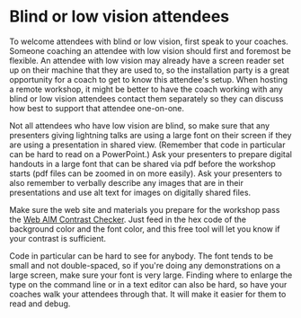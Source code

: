 # Blind or low vision attendees 

To welcome attendees with blind or low vision, first speak to your coaches. Someone coaching an 
attendee with low vision should first and foremost be flexible. An attendee with low vision
may already have a screen reader set up on their machine that they are used to, so
the installation party is a great opportunity for a coach to get to know this attendee's setup. When hosting a remote workshop, it might be better to have the coach working with any blind or low vision attendees contact them separately so they can discuss how best to support that attendee one-on-one.

Not all attendees who have low vision are blind, so make sure that any presenters giving lightning 
talks are using a large font on their screen if they are using a presentation in shared view. (Remember that code in particular can be hard to read 
on a PowerPoint.) Ask your presenters to prepare digital handouts in a large font that can be shared via pdf before the workshop starts (pdf files can be zoomed in on more easily). Ask your 
presenters to also remember to verbally describe any images that are in their presentations and use alt text for images on digitally shared files. 

Make sure the web site and materials you prepare for the workshop pass the [Web AIM Contrast Checker](http://webaim.org/resources/contrastchecker/). 
Just feed in the hex code of the background color and the font color, and this free tool will let you 
know if your contrast is sufficient. 

Code in particular can be hard to see for anybody. The font tends to be small and not double-spaced, 
so if you're doing any demonstrations on a large screen, make sure your font is very large. Finding 
where to enlarge the type on the command line or in a text editor can also be hard, so have your coaches
walk your attendees through that. It will make it easier for them to read and debug. 
